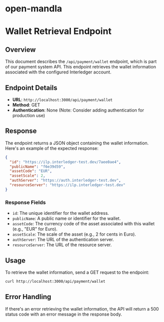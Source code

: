 # open-mandla


# Wallet Retrieval Endpoint

## Overview

This document describes the `/api/payment/wallet` endpoint, which is part of our payment system API. This endpoint retrieves the wallet information associated with the configured Interledger account.

## Endpoint Details

- **URL**: `http://localhost:3000/api/payment/wallet`
- **Method**: GET
- **Authentication**: None (Note: Consider adding authentication for production use)

## Response

The endpoint returns a JSON object containing the wallet information. Here's an example of the expected response:

```json
{
  "id": "https://ilp.interledger-test.dev/7aee0ae4",
  "publicName": "f6e39d59",
  "assetCode": "EUR",
  "assetScale": 2,
  "authServer": "https://auth.interledger-test.dev",
  "resourceServer": "https://ilp.interledger-test.dev"
}
```

### Response Fields

- `id`: The unique identifier for the wallet address.
- `publicName`: A public name or identifier for the wallet.
- `assetCode`: The currency code of the asset associated with this wallet (e.g., "EUR" for Euro).
- `assetScale`: The scale of the asset (e.g., 2 for cents in Euro).
- `authServer`: The URL of the authentication server.
- `resourceServer`: The URL of the resource server.

## Usage

To retrieve the wallet information, send a GET request to the endpoint:

```bash
curl http://localhost:3000/api/payment/wallet
```

## Error Handling

If there's an error retrieving the wallet information, the API will return a 500 status code with an error message in the response body.

